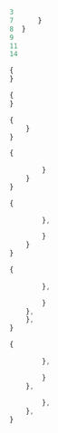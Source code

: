 
```js
3 
7      }
8  }
9
11
14
```


```js
{
}
```


```js
{
}
```


```js
{
    }
}
```


```js
{
            
        }
    }
}
```


```js
{
            
        },

        }
    }
}
```


```js
{
            
        },

        }
    },
	},
}
```


```js
{
            
        },

        }
    },
            
        },
	},
}
```
